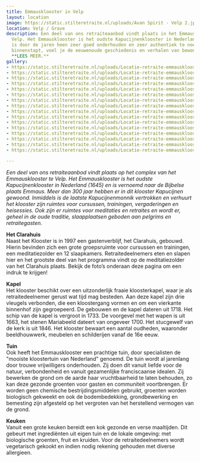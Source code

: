 ```yaml
---
title: Emmausklooster in Velp
layout: location
image: https://static.stilteretraite.nl/uploads/Avan Spirit - Velp 2.jpg
location: Velp / Grave
description: Een deel van ons retraiteaanbod vindt plaats in het Emmausklooster te
  Velp. Het Emmausklooster is het oudste Kapucijnenklooster in Nederland (1645) en
  is door de jaren heen zeer goed onderhouden en zeer authentiek te noemen. Als je
  binnenstapt, voel je de eeuwenoude geschiedenis en verhalen van bewoners en gasten.
  **LEES MEER.**
gallery:
- https://static.stilteretraite.nl/uploads/Locatie-retraite-emmausklooster-4.jpg
- https://static.stilteretraite.nl/uploads/Locatie-retraite-emmausklooster-12.jpg
- https://static.stilteretraite.nl/uploads/Locatie-retraite-emmausklooster-2.jpg
- https://static.stilteretraite.nl/uploads/Locatie-retraite-emmausklooster-3.jpg
- https://static.stilteretraite.nl/uploads/Locatie-retraite-emmausklooster-1.jpg
- https://static.stilteretraite.nl/uploads/Locatie-retraite-emmausklooster-8.jpg
- https://static.stilteretraite.nl/uploads/Locatie-retraite-emmausklooster-15.jpg
- https://static.stilteretraite.nl/uploads/Locatie-retraite-emmausklooster-16.jpg
- https://static.stilteretraite.nl/uploads/Locatie-retraite-emmausklooster-5.jpg
- https://static.stilteretraite.nl/uploads/Locatie-retraite-emmausklooster-6.jpg
- https://static.stilteretraite.nl/uploads/Locatie-retraite-emmausklooster-14.jpg
- https://static.stilteretraite.nl/uploads/Locatie-retraite-emmausklooster-13.jpg
- https://static.stilteretraite.nl/uploads/Locatie-retraite-emmausklooster-11.jpg
- https://static.stilteretraite.nl/uploads/Locatie-retraite-emmausklooster-10.jpg
- https://static.stilteretraite.nl/uploads/Locatie-retraite-emmausklooster-9.jpg
- https://static.stilteretraite.nl/uploads/Locatie-retraite-emmausklooster-7.jpg

---
```

_Een deel van ons retraiteaanbod vindt plaats op het complex van het Emmausklooster te Velp. Het Emmausklooster is het oudste Kapucijnenklooster in Nederland (1645) en is vernoemd naar de Bijbelse plaats Emmaus. Meer dan 300 jaar hebben er in dit klooster Kapucijnen gewoond. Inmiddels is de laatste Kapucijnenmonnik vertrokken en verhuurt het klooster zijn ruimtes voor cursussen, trainingen, vergaderingen en heisessies. Ook zijn er ruimtes voor meditaties en retraites en wordt er, geheel in de oude traditie, slaapplaatsen geboden aan pelgrims en retraitegasten._  
  
**Het Clarahuis**  
Naast het Klooster is in 1997 een gastenverblijf, het Clarahuis, gebouwd. Hierin bevinden zich een grote groepsruimte voor cursussen en trainingen, een meditatiezolder en 12 slaapkamers. Retraitedeelnemers eten en slapen hier en het grootste deel van het programma vindt op de meditatiezolder van het Clarahuis plaats. Bekijk de foto’s onderaan deze pagina om een indruk te krijgen!  
  
**Kapel**  
Het klooster beschikt over een uitzonderlijk fraaie kloosterkapel, waar je als retraitedeelnemer gerust wat tijd mag besteden. Aan deze kapel zijn drie vleugels verbonden, die een kloostergang vormen en om een vierkante binnenhof zijn gegroepeerd. De gebouwen en de kapel dateren uit 1718. Het schip van de kapel is vergroot in 1733. De voorgevel met het wapen is uit 1663, het stenen Mariabeeld dateert van ongeveer 1700. Het stucgewelf van de kerk is uit 1846. Het klooster bewaart een aantal oudheden, waaronder beeldhouwwerk, meubelen en schilderijen vanaf de 16e eeuw.   
  
**Tuin**  
Ook heeft het Emmausklooster een prachtige tuin, door specialisten de "mooiste kloostertuin van Nederland" genoemd. De tuin wordt al jarenlang door trouwe vrijwilligers onderhouden. Zij doen dit vanuit liefde voor de natuur, verbondenheid en vanuit gezamenlijke franciscaanse idealen. Zij bewerken de grond om de aarde haar vruchtbaarheid te laten behouden, zo kan deze gezonde groenten voor gasten en communiteit voortbrengen. Er worden geen chemische bestrijdingsmiddelen gebruikt, groenten worden biologisch gekweekt en ook de bodembedekking, grondbewerking en bemesting zijn afgesteld op het vergroten van het herstellend vermogen van de grond.  
  
**Keuken**  
Vanuit een grote keuken bereidt een kok gezonde en verse maaltijden. Dit gebeurt met ingrediënten uit eigen tuin en de lokale omgeving: met biologische groenten, fruit en kruiden. Voor de retraitedeelnemers wordt vegetarisch gekookt en indien nodig rekening gehouden met diverse allergieen.